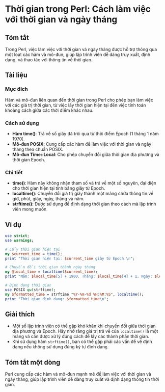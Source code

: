 <!--
Meta Description: # Thời gian trong Perl: Cách làm việc với thời gian và ngày tháng ## Tóm tắt Trong Perl, việc làm việc với thời gian và ngày tháng được hỗ trợ thông q...
Meta Keywords: thời, gian, việc, tháng, ngày
-->

# Thời gian trong Perl: Cách làm việc với thời gian và ngày tháng

## Tóm tắt
Trong Perl, việc làm việc với thời gian và ngày tháng được hỗ trợ thông qua một loạt các hàm và mô-đun, giúp lập trình viên dễ dàng truy xuất, định dạng, và thao tác với thông tin về thời gian.

## Tài liệu
### Mục đích
Hàm và mô-đun liên quan đến thời gian trong Perl cho phép bạn làm việc với các giá trị thời gian, từ việc lấy thời gian hiện tại đến việc tính toán khoảng cách giữa các thời điểm khác nhau.

### Cách sử dụng
- **Hàm time()**: Trả về số giây đã trôi qua từ thời điểm Epoch (1 tháng 1 năm 1970).
- **Mô-đun POSIX**: Cung cấp các hàm để làm việc với thời gian và ngày tháng theo chuẩn POSIX.
- **Mô-đun Time::Local**: Cho phép chuyển đổi giữa thời gian địa phương và thời gian Epoch.

### Chi tiết
- **time()**: Hàm này không nhận tham số và trả về một số nguyên, đại diện cho thời gian hiện tại tính bằng giây từ Epoch.
- **localtime()**: Chuyển đổi giá trị giây thành một mảng chứa thông tin về giờ, phút, giây, ngày, tháng và năm.
- **strftime()**: Được sử dụng để định dạng thời gian theo cách mà lập trình viên mong muốn.

## Ví dụ
```perl
use strict;
use warnings;

# Lấy thời gian hiện tại
my $current_time = time();
print "Thời gian hiện tại: $current_time giây từ Epoch.\n";

# Chuyển đổi thời gian thành ngày tháng
my @local_time = localtime($current_time);
print "Năm: $local_time[5] + 1900, Tháng: $local_time[4] + 1, Ngày: $local_time[3]\n";

# Định dạng thời gian
use POSIX qw(strftime);
my $formatted_time = strftime "%Y-%m-%d %H:%M:%S", localtime();
print "Thời gian định dạng: $formatted_time\n";
```

## Giải thích
- Một số lập trình viên có thể gặp khó khăn khi chuyển đổi giữa thời gian địa phương và Epoch. Hãy nhớ rằng giá trị trả về của `localtime()` là một mảng và cần được xử lý đúng cách để lấy các thành phần thời gian.
- Khi sử dụng hàm `strftime()`, bạn có thể gặp phải các vấn đề về định dạng nếu không sử dụng đúng ký tự định dạng.

## Tóm tắt một dòng
Perl cung cấp các hàm và mô-đun mạnh mẽ để làm việc với thời gian và ngày tháng, giúp lập trình viên dễ dàng truy xuất và định dạng thông tin thời gian.